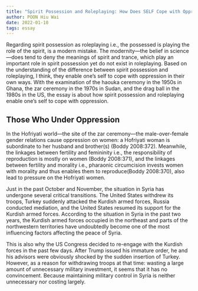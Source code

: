 ```yaml
---
title: "Spirit Possession and Roleplaying: How Does SELF Cope with Oppression"
author: POON Hiu Wai
date: 2022-01-10
tags: essay
---
```

Regarding spirit possession as roleplaying i.e., the possessed is playing the role of the spirit, is a modern mistake. The modernity—the belief in science—does tend to deny the meanings of spirit and trance, which play an important role in spirit possession yet do not exist in roleplaying. Based on the understanding of the difference between spirit possession and roleplaying, I think, they enable one’s self to cope with oppression in their own ways. With the examination of the haouka ceremony in the 1950s in Ghana, the zar ceremony in the 1970s in Sudan, and the drag ball in the 1980s in the US, the essay is about how spirit possession and roleplaying enable one’s self to cope with oppression.

## Those Who Under Oppression

In the Hofriyati world—the site of the zar ceremony—the male-over-female gender relations cause oppression on women: a Hofriyati woman is subordinate to her husband and brother(s) (Boddy 2008:372). Meanwhile, the linkages between fertility and femininity i.e., the responsibility of reproduction is mostly on women (Boddy 2008:371), and the linkages between fertility and morality i.e., pharaonic circumcision invests women with morality and thus enables them to reproduce(Boddy 2008:370), also lead to pressure on the Hofriyati women.

Just in the past October and November, the situation in Syria has undergone several critical transitions. The United States withdrew its troops, Turkey suddenly attacked the Kurdish armed forces, Russia conducted mediation, and the United States resumed its support for the Kurdish armed forces. According to the situation in Syria in the past two years, the Kurdish armed forces occupied in the northeast and parts of the northwestern territories have undoubtedly become one of the most influencing factors affecting the peace of Syria.

This is also why the US Congress decided to re-engage with the Kurdish forces in the past few days. After Trump issued his immature order, he and his advisors were obviously shocked by the sudden insertion of Turkey. However, as a reason for withdrawing troops at that time: wasting a large amount of unnecessary military investment, it seems that it has no convincement. Because maintaining military control in Syria is neither unnecessary nor costing largely.
